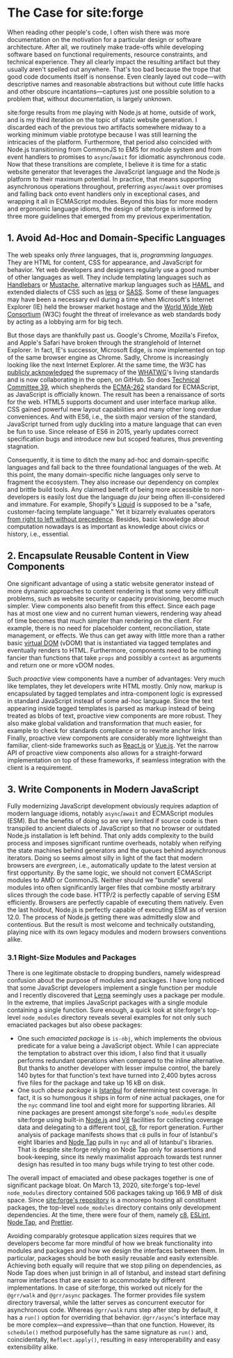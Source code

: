 # The Case for site:forge

When reading other people's code, I often wish there was more documentation on
the motivation for a particular design or software architecture. After all, we
routinely make trade-offs while developing software based on functional
requirements, resource constraints, and technical experience. They all clearly
impact the resulting artifact but they usually aren't spelled out anywhere.
That's too bad because the trope that good code documents itself is nonsense.
Even cleanly layed out code—with descriptive names and reasonable abstractions
but without cute little hacks and other obscure incantations—captures just one
possible solution to a problem that, without documentation, is largely unknown.

site:forge results from me playing with Node.js at home, outside of work, and is
my third iteration on the topic of static website generation. I discarded each
of the previous two artifacts somewhere midway to a working minimum viable
prototype because I was still learning the intricacies of the platform.
Furthermore, that period also coincided with Node.js transitioning from CommonJS
to EMS for module system and from event handlers to promises to `async`/`await`
for idiomatic asynchronous code. Now that these transitions are complete, I
believe it is time for a static website generator that leverages the JavaScript
language and the Node.js platform to their maximum potential. In practice, that
means supporting asynchronous operations throughout, preferring `async`/`await`
over promises and falling back onto event handlers only in exceptional cases,
and wrapping it all in ECMAScript modules. Beyond this bias for more modern and
ergonomic language idioms, the design of site:forge is informed by three more
guidelines that emerged from my previous experimentation.


## 1. Avoid Ad-Hoc and Domain-Specific Languages

The web speaks only _three_ languages, that is, _programming languages_. They
are HTML for content, CSS for appearance, and JavaScript for behavior. Yet web
developers and designers regularly use a good number of other languages as well.
They include templating languages such as [Handlebars](https://handlebarsjs.com)
or [Mustache](http://mustache.github.io), alternative markup languages such as
[HAML](https://github.com/tj/haml.js), and extended dialects of CSS such as
[less](http://lesscss.org) or [SASS](https://sass-lang.com). Some of these
languages may have been a necessary evil during a time when Microsoft's Internet
Explorer (IE) held the browser market hostage and the [World Wide Web
Consortium](https://www.w3.org) (W3C) fought the threat of irrelevance as web
standards body by acting as a lobbying arm for big tech.

But those days are thankfully past us. Google's Chrome, Mozilla's Firefox, and
Apple's Safari have broken through the stranglehold of Internet Explorer. In
fact, IE's successor, Microsoft Edge, is now implemented on top of the same
browser engine as Chrome. Sadly, Chrome is increasingly looking like the next
Internet Explorer. At the same time, the W3C has [publicly
acknowledged](https://www.w3.org/2019/04/WHATWG-W3C-MOU.html) the supremacy of
the [WHATWG](https://whatwg.org)'s living standards and is now collaborating in
the open, on GitHub. So does [Technical Committee 39](https://github.com/tc39),
which shepherds the [ECMA-262](https://tc39.github.io/ecma262/) standard for
ECMAScript, as JavaScript is officially known. The result has been a renaissance
of sorts for the web. HTML5 supports document and user interface markup alike.
CSS gained powerful new layout capabilities and many other long overdue
conveniences. And with ES6, i.e., the sixth major version of the standard,
JavaScript turned from ugly duckling into a mature language that can even be fun
to use. Since release of ES6 in 2015, yearly updates correct specification bugs
and introduce new but scoped features, thus preventing stagnation.

Consequently, it is time to ditch the many ad-hoc and domain-specific languages
and fall back to the three foundational languages of the web. At this point, the
many domain-specific niche languages only serve to fragment the ecosystem. They
also increase our dependency on complex and brittle build tools. Any claimed
benefit of being more accessible to non-developers is easily lost due the
language _du jour_ being often ill-considered and immature. For example,
Shopify's [Liquid](https://shopify.github.io/liquid/) is supposed to be a "safe,
customer-facing template language." Yet it bizarrely evaluates operators [from
right to left without
precedence](https://shopify.github.io/liquid/basics/operators/). Besides, basic
knowledge about computation nowadays is as important as knowledge about civics
or history, i.e., essential.


## 2. Encapsulate Reusable Content in View Components

One significant advantage of using a static website generator instead of more
dynamic approaches to content rendering is that some very difficult problems,
such as website security or capacity provisioning, become much simpler. View
components also benefit from this effect. Since each page has at most one view
and no current human viewers, rendering way ahead of time becomes that much
simpler than rendering on the client. For example, there is no need for
placeholder content, reconciliation, state management, or effects. We thus can
get away with little more than a rather basic [virtual
DOM](https://github.com/sethvincent/awesome-virtual-dom) (vDOM) that is
instantiated via tagged templates and eventually renders to HTML. Furthermore,
components need to be nothing fancier than functions that take `props` and
possibly a `context` as arguments and return one or more vDOM nodes.

Such _proactive_ view components have a number of advantages: Very much like
templates, they let developers write HTML mostly. Only now, markup is
encapsulated by tagged templates and intra-component logic is expressed in
standard JavaScript instead of some ad-hoc language. Since the text appearing
inside tagged templates is parsed as markup instead of being treated as blobs of
text, proactive view components are more robust. They also make global
validation and transformation that much easier, for example to check for
standards compliance or to rewrite anchor links. Finally, proactive view
components are considerably more lightweight than familiar, client-side
frameworks such as [React.js](https://reactjs.org) or
[Vue.js](https://vuejs.org). Yet the narrow API of proactive view components
also allows for a straight-forward implementation on top of these frameworks, if
seamless integration with the client is a requirement.


## 3. Write Components in Modern JavaScript

Fully modernizing JavaScript development obviously requires adaption of modern
language idioms, notably `async`/`await` and ECMAScript modules (ESM). But the
benefits of doing so are very limited if source code is then transpiled to
ancient dialects of JavaScript so that no browser or outdated Node.js
installation is left behind. That only adds complexity to the build process and
imposes significant runtime overheads, notably when reifying the state machines
behind generators and the queues behind asynchronous iterators. Doing so seems
almost silly in light of the fact that modern browsers are _evergreen_, i.e.,
automatically update to the latest version at first opportunity. By the same
logic, we should not convert ECMAScript modules to AMD or CommonJS. Neither
should we "bundle" several modules into often significantly larger files that
combine mostly arbitrary slices through the code base. HTTP/2 is perfectly
capable of serving ESM efficiently. Browsers are perfectly capable of executing
them natively. Even the last holdout, Node.js is perfectly capable of executing
ESM as of version 12.0. The process of Node.js getting there was admittedly slow
and contentious. But the result is most welcome and technically outstanding,
playing nice with its own legacy modules and modern browsers conventions alike.

### 3.1 Right-Size Modules and Packages

There is one legitimate obstacle to dropping bundlers, namely widespread
confusion about the purpose of modules and packages. I have long noticed that
some JavaScript developers implement a single function per module and I recently
discovered that [Lerna](https://github.com/lerna/lerna) seemingly uses a package
per module. In the extreme, that implies JavaScript packages with a single
module containing a single function. Sure enough, a quick look at site:forge's
top-level `node_modules` directory reveals several examples for not only such
emaciated packages but also obese packages:

  * One such _emaciated package_ is `is-obj`, which implements the obvious
    predicate for a value being a JavaScript object. While I can appreciate the
    temptation to abstract over this idiom, I also find that it usually performs
    redundant operations when compared to the inline alternative. But thanks to
    another developer with lesser impulse control, the barely 140 bytes for that
    function's text have turned into 2,400 bytes across five files for the
    package and take up 16 kB on disk.
  * One such _obese package_ is [Istanbul](https://istanbul.js.org) for
    determining test coverage. In fact, it is so humongous it ships in form of
    nine actual packages, one for the `nyc` command line tool and eight more for
    supporting libraries. All nine packages are present amongst site:forge's
    `node_modules` despite site:forge using built-in
    [Node.js](https://medium.com/the-node-js-collection/rethinking-javascript-test-coverage-5726fb272949)
    and [V8](https://v8.dev/blog/javascript-code-coverage) facilities for
    collecting coverage data and delegating to a different tool,
    [c8](https://github.com/bcoe/c8), for report generation. Further analysis of
    package manifests shows that `c8` pulls in four of Istanbul's eight libaries
    and [Node Tap](https://node-tap.org) pulls in `nyc` and all of Istanbul's
    libraries. That is despite site:forge relying on Node Tap only for
    assertions and book-keeping, since its newly maximalist approach towards
    test runner design has resulted in too many bugs while trying to test other
    code.

The overall impact of emaciated and obese packages together is one of
significant package bloat. On March 13, 2020, site:forge's top-level
`node_modules` directory contained 506 packages taking up 166.9 MB of disk
space. Since [site:forge's repository](https://github.com/apparebit/siteforge)
is a monorepo hosting all constituent packages, the top-level `node_modules`
directory contains only development dependencies. At the time, there were four
of them, namely [c8](https://github.com/bcoe/c8), [ESLint](https://eslint.org),
[Node Tap](https://node-tap.org), and [Prettier](https://prettier.io).

Avoiding comparably grotesque application sizes requires that we developers
become far more mindful of how we break functionality into modules and packages
and how we design the interfaces between them. In particular, packages should be
both easily reusable and easily extensible. Achieving both equally will require
that we stop piling on dependencies, as Node Tap does when just brinign in all
of Istanbul, and instead start defining narrow interfaces that are easier to
accommodate by different implementations. In case of site:forge, this worked out
nicely for the `@grr/walk` and `@grr/async` packages. The former provides file
system directory traversal, while the latter serves as concurrent executor for
asynchronous code. Whereas `@grr/walk` runs step after step by default, it has a
`run()` option for overriding that behavior. `@grr/async`'s interface may be
more complex—and expressive—than that one function. However, its `schedule()`
method purposefully has the same signature as `run()` and, coincidentally,
`Reflect.apply()`, resulting in easy interoperability and easy extensibility
alike.

